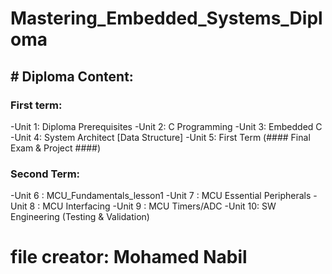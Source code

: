 # Mastering_Embedded_Systems_Diploma

## **# Diploma Content:**

### First term:

-Unit 1: Diploma Prerequisites
-Unit 2: C Programming
-Unit 3: Embedded C
-Unit 4: System Architect [Data Structure]
-Unit 5: First Term (#### Final Exam & Project ####)

### Second Term:

-Unit 6 : MCU_Fundamentals_lesson1
-Unit 7 : MCU Essential Peripherals
-Unit 8 : MCU Interfacing
-Unit 9 : MCU Timers/ADC
-Unit 10: SW Engineering (Testing & Validation)

# file creator: Mohamed Nabil
